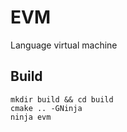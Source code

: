 # EVM
Language virtual machine

## Build

```shell
mkdir build && cd build
cmake .. -GNinja
ninja evm
```
